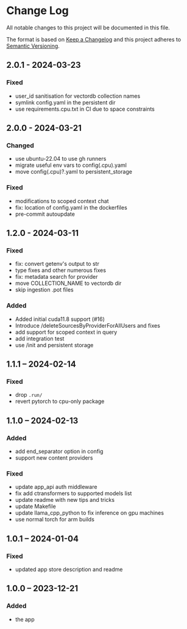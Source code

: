 # Change Log
All notable changes to this project will be documented in this file.

The format is based on [Keep a Changelog](http://keepachangelog.com/)
and this project adheres to [Semantic Versioning](http://semver.org/).

## 2.0.1 - 2024-03-23
### Fixed
- user_id sanitisation for vectordb collection names
- symlink config.yaml in the persistent dir
- use requirements.cpu.txt in CI due to space constraints


## 2.0.0 - 2024-03-21
### Changed
- use ubuntu-22.04 to use gh runners
- migrate useful env vars to config(.cpu).yaml
- move config(.cpu)?.yaml to persistent_storage

### Fixed
- modifications to scoped context chat
- fix: location of config.yaml in the dockerfiles
- pre-commit autoupdate


## 1.2.0 - 2024-03-11
### Fixed
* fix: convert getenv's output to str
* type fixes and other numerous fixes
* fix: metadata search for provider
* move COLLECTION_NAME to vectordb dir
* skip ingestion .pot files

### Added
* Added initial cuda11.8 support (#16)
* Introduce /deleteSourcesByProviderForAllUsers and fixes
* add support for scoped context in query
* add integration test
* use /init and persistent storage


## 1.1.1 – 2024-02-14
### Fixed
* drop `.run/`
* revert pytorch to cpu-only package


## 1.1.0 – 2024-02-13
### Added
* add end_separator option in config
* support new content providers

### Fixed
* update app_api auth middleware
* fix add ctransformers to supported models list
* update readme with new tips and tricks
* update Makefile
* update llama_cpp_python to fix inference on gpu machines
* use normal torch for arm builds


## 1.0.1 – 2024-01-04
### Fixed
* updated app store description and readme


## 1.0.0 – 2023-12-21
### Added
* the app
